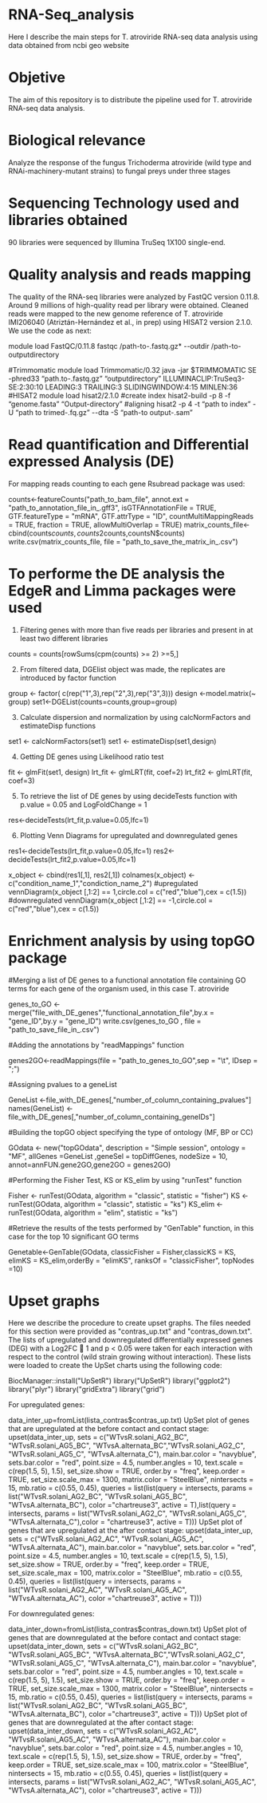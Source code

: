 # RNA-Seq_analysis
Here I describe the main steps for T. atroviride RNA-seq data analysis using data obtained from ncbi geo website

# Objetive
The aim of this repository is to distribute the pipeline used for T. atroviride RNA-seq data analysis.

# Biological relevance
Analyze the response of the fungus Trichoderma atroviride (wild type and RNAi-machinery-mutant strains) to fungal preys under three stages

# Sequencing Technology used and libraries obtained
90 libraries were sequenced by Illumina TruSeq 1X100 single-end.

# Quality analysis and reads mapping
The quality of the RNA-seq libraries were analyzed by FastQC version 0.11.8. Around 9 millions of high-quality read per library were obtained. Cleaned reads were mapped to the new genome reference of T. atroviride IMI206040 (Atriztán-Hernández et al., in prep) using HISAT2 version 2.1.0. We use the code as next:

module load FastQC/0.11.8
fastqc /path-to-.fastq.gz* --outdir /path-to-outputdirectory

#Trimmomatic
 module load Trimmomatic/0.32
 java -jar $TRIMMOMATIC SE -phred33 “path.to-.fastq.gz” “outputdirectory” ILLUMINACLIP:TruSeq3-SE:2:30:10 LEADING:3 TRAILING:3 SLIDINGWINDOW:4:15 MINLEN:36
#HISAT2
 module load  hisat2/2.1.0
#create index
 hisat2-build -p 8 -f “genome.fasta”   “Output-directory”
#aligning
 hisat2 -p 4 -t “path to index” -U “path to trimed-.fq.gz” --dta -S “path-to output-.sam”


# Read quantification and Differential expressed Analysis (DE)
For mapping reads counting to each gene Rsubread package was used:

 counts<-featureCounts("path_to_bam_file",
                         annot.ext = "path_to_annotation_file_in_.gff3",
                         isGTFAnnotationFile = TRUE,
                         GTF.featureType = "mRNA",
                         GTF.attrType = "ID",
                         countMultiMappingReads = TRUE,
                         fraction = TRUE,
                         allowMultiOverlap = TRUE)
 matrix_counts_file<-cbind(counts$counts,counts2$counts,countsN$counts)                         
 write.csv(matrix_counts_file, file = "path_to_save_the_matrix_in_.csv")

# To performe the DE analysis the EdgeR and Limma packages were used 

1. Filtering genes with more than five reads per libraries and present in at least two different libraries 
 
counts = counts[rowSums(cpm(counts) >= 2) >=5,]

2. From filtered data, DGElist object was made, the replicates are introduced by factor function

group <- factor( c(rep("1",3),rep("2",3),rep("3",3))) 
design <-model.matrix(~ group)
set1<-DGEList(counts=counts,group=group)

3. Calculate dispersion and normalization by using calcNormFactors and estimateDisp functions

set1 <- calcNormFactors(set1)
set1 <- estimateDisp(set1,design)

4. Getting DE genes using Likelihood ratio test

fit     <- glmFit(set1, design)
lrt_fit  <- glmLRT(fit, coef=2)
lrt_fit2 <- glmLRT(fit, coef=3)
 
5. To retrieve the list of DE genes by using decideTests function with p.value = 0.05 and LogFoldChange = 1

res<-decideTests(lrt_fit,p.value=0.05,lfc=1)

6. Plotting Venn Diagrams for upregulated and downregulated genes 

res1<-decideTests(lrt_fit,p.value=0.05,lfc=1)
res2<-decideTests(lrt_fit2,p.value=0.05,lfc=1)
 
x_object           <- cbind(res1[,1], res2[,1])
colnames(x_object) <-c("condition_name_1","condiction_name_2")
#upregulated
vennDiagram(x_object [,1:2] == 1,circle.col = c("red","blue"),cex = c(1.5))
#downregulated
vennDiagram(x_object [,1:2] == -1,circle.col = c("red","blue"),cex = c(1.5))


# Enrichment analysis by using topGO package

#Merging a list of DE genes to a functional annotation file containing GO terms for each gene of the organism used, in this case T. atroviride

genes_to_GO <-merge("file_with_DE_genes","functional_annotation_file",by.x = "gene_ID",by.y = "gene_ID")
write.csv(genes_to_GO  , file = "path_to_save_file_in_.csv")

#Adding the annotations by "readMappings" function

genes2GO<-readMappings(file = "path_to_genes_to_GO",sep = "\t", IDsep = ";")

#Assigning pvalues to a geneList

GeneList <-file_with_DE_genes[,"number_of_column_containing_pvalues"]
names(GeneList) <-file_with_DE_genes[,"number_of_column_containing_geneIDs"]

#Building the topGO object specifying the type of ontology (MF, BP or CC)

GOdata  <- new("topGOdata",
               description = "Simple session", ontology = "MF",
               allGenes =GeneList ,geneSel = topDiffGenes,
               nodeSize = 10,
               annot=annFUN.gene2GO,gene2GO = genes2GO)
               
#Performing the Fisher Test, KS or KS_elim by using "runTest" function
 
Fisher  <- runTest(GOdata, algorithm = "classic", statistic = "fisher")
KS      <- runTest(GOdata, algorithm = "classic", statistic = "ks")
KS_elim <- runTest(GOdata, algorithm = "elim", statistic = "ks")

#Retrieve the results of the tests performed by "GenTable" function, in this case for the top 10 significant GO terms

Genetable<-GenTable(GOdata, classicFisher = Fisher,classicKS = KS, elimKS = KS_elim,orderBy = "elimKS", ranksOf = "classicFisher", topNodes =10)

# Upset graphs 

Here we describe the procedure to create upset graphs. The files needed for this section were provided as "contras_up.txt" and "contras_down.txt". The lists of upregulated and downregulated differentially expressed genes (DEG) with
a Log2FC  1 and p &lt; 0.05 were taken for each interaction with respect to the control (wild strain growing without interaction). These lists were loaded to create
the UpSet charts using the following code:

BiocManager::install(&quot;UpSetR&quot;)
library(&quot;UpSetR&quot;)
library(&quot;ggplot2&quot;)
library(&quot;plyr&quot;)
library(&quot;gridExtra&quot;)
library(&quot;grid&quot;)

For upregulated genes:

data_inter_up=fromList(lista_contras$contras_up.txt)
UpSet plot of genes that are upregulated at the before contact and contact stage:
upset(data_inter_up, sets = c(&quot;WTvsR.solani_AG2_BC&quot;,
&quot;WTvsR.solani_AG5_BC&quot;, &quot;WTvsA.alternata_BC&quot;,&quot;WTvsR.solani_AG2_C&quot;,
&quot;WTvsR.solani_AG5_C&quot;, &quot;WTvsA.alternata_C&quot;),
main.bar.color = &quot;navyblue&quot;, sets.bar.color = &quot;red&quot;, point.size = 4.5,
number.angles = 10, text.scale = c(rep(1.5, 5), 1.5),
set_size.show = TRUE, order.by = &quot;freq&quot;, keep.order = TRUE,
set_size.scale_max = 1300, matrix.color = &quot;SteelBlue&quot;, nintersects = 15,
mb.ratio = c(0.55, 0.45),
queries = list(list(query = intersects, params = list(&quot;WTvsR.solani_AG2_BC&quot;,
&quot;WTvsR.solani_AG5_BC&quot;, &quot;WTvsA.alternata_BC&quot;),
color =&quot;chartreuse3&quot;, active = T),list(query = intersects, params =
list(&quot;WTvsR.solani_AG2_C&quot;, &quot;WTvsR.solani_AG5_C&quot;, &quot;WTvsA.alternata_C&quot;),color
= &quot;chartreuse3&quot;, active = T)))
UpSet plot of genes that are upregulated at the after contact stage:
upset(data_inter_up, sets = c(&quot;WTvsR.solani_AG2_AC&quot;,
&quot;WTvsR.solani_AG5_AC&quot;, &quot;WTvsA.alternata_AC&quot;),
main.bar.color = &quot;navyblue&quot;, sets.bar.color = &quot;red&quot;, point.size = 4.5,
number.angles = 10, text.scale = c(rep(1.5, 5), 1.5),
set_size.show = TRUE, order.by = &quot;freq&quot;, keep.order = TRUE,
set_size.scale_max = 100, matrix.color = &quot;SteelBlue&quot;,
mb.ratio = c(0.55, 0.45),
queries = list(list(query = intersects, params = list(&quot;WTvsR.solani_AG2_AC&quot;,
&quot;WTvsR.solani_AG5_AC&quot;, &quot;WTvsA.alternata_AC&quot;),
color =&quot;chartreuse3&quot;, active = T)))

For downregulated genes:

data_inter_down=fromList(lista_contras$contras_down.txt)
UpSet plot of genes that are downregulated at the before contact and contact
stage:
upset(data_inter_down, sets = c(&quot;WTvsR.solani_AG2_BC&quot;,
&quot;WTvsR.solani_AG5_BC&quot;, &quot;WTvsA.alternata_BC&quot;,&quot;WTvsR.solani_AG2_C&quot;,
&quot;WTvsR.solani_AG5_C&quot;, &quot;WTvsA.alternata_C&quot;),
main.bar.color = &quot;navyblue&quot;, sets.bar.color = &quot;red&quot;, point.size = 4.5,
number.angles = 10, text.scale = c(rep(1.5, 5), 1.5),
set_size.show = TRUE, order.by = &quot;freq&quot;, keep.order = TRUE,
set_size.scale_max = 1300, matrix.color = &quot;SteelBlue&quot;, nintersects = 15,
mb.ratio = c(0.55, 0.45), queries = list(list(query = intersects, params =
list(&quot;WTvsR.solani_AG2_BC&quot;, &quot;WTvsR.solani_AG5_BC&quot;, &quot;WTvsA.alternata_BC&quot;),
color =&quot;chartreuse3&quot;, active = T)))
UpSet plot of genes that are downregulated at the after contact stage:
upset(data_inter_down, sets = c(&quot;WTvsR.solani_AG2_AC&quot;,
&quot;WTvsR.solani_AG5_AC&quot;, &quot;WTvsA.alternata_AC&quot;),
main.bar.color = &quot;navyblue&quot;, sets.bar.color = &quot;red&quot;, point.size = 4.5,
number.angles = 10, text.scale = c(rep(1.5, 5), 1.5),
set_size.show = TRUE, order.by = &quot;freq&quot;, keep.order = TRUE,
set_size.scale_max = 100, matrix.color = &quot;SteelBlue&quot;, nintersects = 15,
mb.ratio = c(0.55, 0.45),
queries = list(list(query = intersects, params = list(&quot;WTvsR.solani_AG2_AC&quot;,
&quot;WTvsR.solani_AG5_AC&quot;, &quot;WTvsA.alternata_AC&quot;),
color =&quot;chartreuse3&quot;, active = T)))
 
